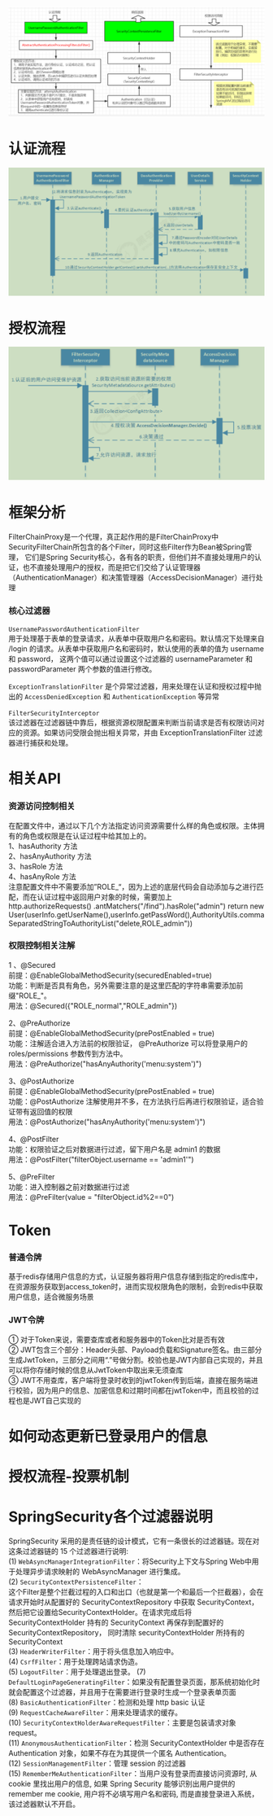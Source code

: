 ![img.png](images/SpringSecurity流程图.png)

# 认证流程
![img.png](images/认证流程图.png)

# 授权流程
![img.png](images/授权流程图.png)

# 框架分析
FilterChainProxy是一个代理，真正起作用的是FilterChainProxy中SecurityFilterChain所包含的各个Filter，同时这些Filter作为Bean被Spring管理，
它们是Spring Security核心，各有各的职责，但他们并不直接处理用户的认证，也不直接处理用户的授权，而是把它们交给了认证管理器（AuthenticationManager）和决策管理器（AccessDecisionManager）进行处理

### 核心过滤器
`UsernamePasswordAuthenticationFilter`  
用于处理基于表单的登录请求，从表单中获取用户名和密码。默认情况下处理来自 /login 的请求。从表单中获取用户名和密码时，默认使用的表单的值为 username 和 password，
这两个值可以通过设置这个过滤器的 usernameParameter 和 passwordParameter 两个参数的值进行修改。  

`ExceptionTranslationFilter`
是个异常过滤器，用来处理在认证和授权过程中抛出的 ```AccessDeniedException``` 和 ```AuthenticationException``` 等异常  

`FilterSecurityInterceptor`  
该过滤器在过滤器链中靠后，根据资源权限配置来判断当前请求是否有权限访问对应的资源。如果访问受限会抛出相关异常，并由 ExceptionTranslationFilter 过滤器进行捕获和处理。

# 相关API
### 资源访问控制相关
在配置文件中，通过以下几个方法指定访问资源需要什么样的角色或权限。主体拥有的角色或权限是在认证过程中给其加上的。  
1、hasAuthority 方法  
2、hasAnyAuthority 方法  
3、hasRole 方法  
4、hasAnyRole 方法  
注意配置文件中不需要添加”ROLE_“，因为上述的底层代码会自动添加与之进行匹配，而在认证过程中返回用户对象的时候，需要加上  
http.authorizeRequests()
    .antMatchers("/find").hasRole("admin")
return new User(userInfo.getUserName(),userInfo.getPassWord(),AuthorityUtils.commaSeparatedStringToAuthorityList("delete,ROLE_admin"))

### 权限控制相关注解  
1 、@Secured  
前提：@EnableGlobalMethodSecurity(securedEnabled=true)  
功能：判断是否具有角色，另外需要注意的是这里匹配的字符串需要添加前缀"ROLE_"。  
用法：@Secured({"ROLE_normal","ROLE_admin"})  

2、@PreAuthorize  
前提：@EnableGlobalMethodSecurity(prePostEnabled = true)  
功能：注解适合进入方法前的权限验证， @PreAuthorize 可以将登录用户的 roles/permissions 参数传到方法中。  
用法：@PreAuthorize("hasAnyAuthority('menu:system')")  

3、@PostAuthorize  
前提：@EnableGlobalMethodSecurity(prePostEnabled = true)  
功能：@PostAuthorize 注解使用并不多，在方法执行后再进行权限验证，适合验证带有返回值的权限  
用法：@PostAuthorize("hasAnyAuthority('menu:system')")  

4、@PostFilter  
功能：权限验证之后对数据进行过滤，留下用户名是 admin1 的数据  
用法：@PostFilter("filterObject.username == 'admin1'")  

5、@PreFilter  
功能：进入控制器之前对数据进行过滤  
用法：@PreFilter(value = "filterObject.id%2==0")  

# Token
### 普通令牌
基于redis存储用户信息的方式，认证服务器将用户信息存储到指定的redis库中，在资源服务获取到access_token时，进而实现权限角色的限制，会到redis中获取用户信息，适合微服务场景

### JWT令牌
① 对于Token来说，需要查库或者和服务器中的Token比对是否有效  
② JWT包含三个部分：Header头部、Payload负载和Signature签名。由三部分生成JwtToken，三部分之间用“.”号做分割。校验也是JWT内部自己实现的，并且可以将你存储时候的信息从JwtToken中取出来无须查库  
③ JWT不用查库，客户端将登录时收到的jwtToken传到后端，直接在服务端进行校验，因为用户的信息、加密信息和过期时间都在jwtToken中，而且校验的过程也是JWT自己实现的

# 如何动态更新已登录用户的信息

# 授权流程-投票机制

# SpringSecurity各个过滤器说明
SpringSecurity 采用的是责任链的设计模式，它有一条很长的过滤器链。现在对这条过滤器链的 15 个过滤器进行说明:  
(1) `WebAsyncManagerIntegrationFilter`：将Security上下文与Spring Web中用于处理异步请求映射的 WebAsyncManager 进行集成。  
(2) `SecurityContextPersistenceFilter`：  
这个Filter是整个拦截过程的入口和出口（也就是第一个和最后一个拦截器），会在请求开始时从配置好的 SecurityContextRepository 中获取 SecurityContext，
然后把它设置给SecurityContextHolder。在请求完成后将 SecurityContextHolder 持有的 SecurityContext 再保存到配置好的 SecurityContextRepository，
同时清除 securityContextHolder 所持有的 SecurityContext  
(3) `HeaderWriterFilter`：用于将头信息加入响应中。  
(4) `CsrfFilter`：用于处理跨站请求伪造。  
(5) `LogoutFilter`：用于处理退出登录。
(7) `DefaultLoginPageGeneratingFilter`：如果没有配置登录页面，那系统初始化时就会配置这个过滤器，并且用于在需要进行登录时生成一个登录表单页面  
(8) `BasicAuthenticationFilter`：检测和处理 http basic 认证  
(9) `RequestCacheAwareFilter`：用来处理请求的缓存。  
(10) `SecurityContextHolderAwareRequestFilter`：主要是包装请求对象 request。  
(11) `AnonymousAuthenticationFilter`：检测 SecurityContextHolder 中是否存在Authentication 对象，如果不存在为其提供一个匿名 Authentication。  
(12) `SessionManagementFilter`：管理 session 的过滤器    
(15) `RememberMeAuthenticationFilter`：当用户没有登录而直接访问资源时, 从 cookie 里找出用户的信息, 如果 Spring Security 能够识别出用户提供的 remember me cookie,
用户将不必填写用户名和密码, 而是直接登录进入系统，该过滤器默认不开启。